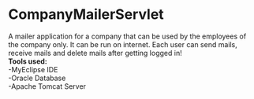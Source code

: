 # CompanyMailerServlet
A mailer application for a company that can be used by the employees of the company only. It can be run on internet. Each user can send mails, receive mails and delete mails after getting logged in!</br>
**Tools used:</br>**
-MyEclipse IDE</br>
-Oracle Database</br>
-Apache Tomcat Server</br>

